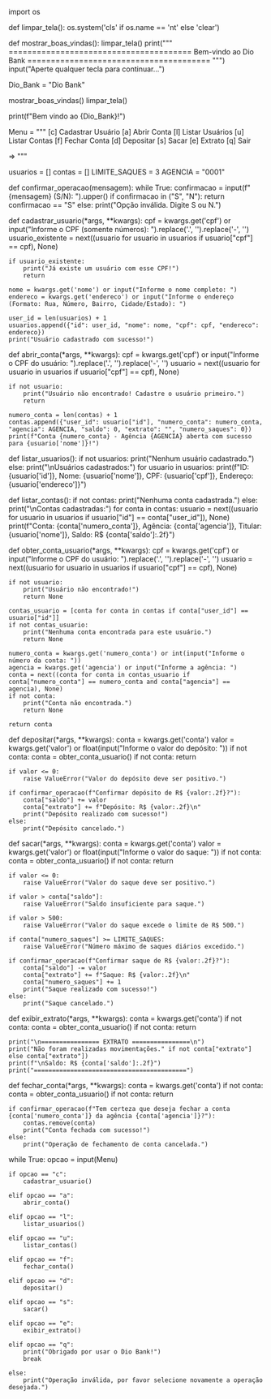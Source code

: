 import os

def limpar_tela():
    os.system('cls' if os.name == 'nt' else 'clear')

def mostrar_boas_vindas():
    limpar_tela()
    print("""
    =======================================
               Bem-vindo ao Dio Bank
    =======================================
    """)
    input("Aperte qualquer tecla para continuar...")

Dio_Bank = "Dio Bank" 

mostrar_boas_vindas()
limpar_tela()

print(f"Bem vindo ao {Dio_Bank}!")

Menu = """
[c] Cadastrar Usuário
[a] Abrir Conta
[l] Listar Usuários
[u] Listar Contas
[f] Fechar Conta
[d] Depositar
[s] Sacar
[e] Extrato
[q] Sair

=> """

usuarios = []
contas = []
LIMITE_SAQUES = 3
AGENCIA = "0001"

def confirmar_operacao(mensagem):
    while True:
        confirmacao = input(f"{mensagem} (S/N): ").upper()
        if confirmacao in ("S", "N"):
            return confirmacao == "S"
        else:
            print("Opção inválida. Digite S ou N.")

def cadastrar_usuario(*args, **kwargs):
    cpf = kwargs.get('cpf') or input("Informe o CPF (somente números): ").replace('.', '').replace('-', '')
    usuario_existente = next((usuario for usuario in usuarios if usuario["cpf"] == cpf), None)

    if usuario_existente:
        print("Já existe um usuário com esse CPF!")
        return

    nome = kwargs.get('nome') or input("Informe o nome completo: ")
    endereco = kwargs.get('endereco') or input("Informe o endereço (Formato: Rua, Número, Bairro, Cidade/Estado): ")

    user_id = len(usuarios) + 1
    usuarios.append({"id": user_id, "nome": nome, "cpf": cpf, "endereco": endereco})
    print("Usuário cadastrado com sucesso!")

def abrir_conta(*args, **kwargs):
    cpf = kwargs.get('cpf') or input("Informe o CPF do usuário: ").replace('.', '').replace('-', '')
    usuario = next((usuario for usuario in usuarios if usuario["cpf"] == cpf), None)

    if not usuario:
        print("Usuário não encontrado! Cadastre o usuário primeiro.")
        return

    numero_conta = len(contas) + 1
    contas.append({"user_id": usuario["id"], "numero_conta": numero_conta, "agencia": AGENCIA, "saldo": 0, "extrato": "", "numero_saques": 0})
    print(f"Conta {numero_conta} - Agência {AGENCIA} aberta com sucesso para {usuario['nome']}!")

def listar_usuarios():
    if not usuarios:
        print("Nenhum usuário cadastrado.")
    else:
        print("\nUsuários cadastrados:")
        for usuario in usuarios:
            print(f"ID: {usuario['id']}, Nome: {usuario['nome']}, CPF: {usuario['cpf']}, Endereço: {usuario['endereco']}")

def listar_contas():
    if not contas:
        print("Nenhuma conta cadastrada.")
    else:
        print("\nContas cadastradas:")
        for conta in contas:
            usuario = next((usuario for usuario in usuarios if usuario["id"] == conta["user_id"]), None)
            print(f"Conta: {conta['numero_conta']}, Agência: {conta['agencia']}, Titular: {usuario['nome']}, Saldo: R$ {conta['saldo']:.2f}")

def obter_conta_usuario(*args, **kwargs):
    cpf = kwargs.get('cpf') or input("Informe o CPF do usuário: ").replace('.', '').replace('-', '')
    usuario = next((usuario for usuario in usuarios if usuario["cpf"] == cpf), None)
    
    if not usuario:
        print("Usuário não encontrado!")
        return None

    contas_usuario = [conta for conta in contas if conta["user_id"] == usuario["id"]]
    if not contas_usuario:
        print("Nenhuma conta encontrada para este usuário.")
        return None

    numero_conta = kwargs.get('numero_conta') or int(input("Informe o número da conta: "))
    agencia = kwargs.get('agencia') or input("Informe a agência: ")
    conta = next((conta for conta in contas_usuario if conta["numero_conta"] == numero_conta and conta["agencia"] == agencia), None)
    if not conta:
        print("Conta não encontrada.")
        return None

    return conta

def depositar(*args, **kwargs):
    conta = kwargs.get('conta')
    valor = kwargs.get('valor') or float(input("Informe o valor do depósito: "))
    if not conta:
        conta = obter_conta_usuario()
        if not conta:
            return

    if valor <= 0:
        raise ValueError("Valor do depósito deve ser positivo.")

    if confirmar_operacao(f"Confirmar depósito de R$ {valor:.2f}?"):
        conta["saldo"] += valor
        conta["extrato"] += f"Depósito: R$ {valor:.2f}\n"
        print("Depósito realizado com sucesso!")
    else:
        print("Depósito cancelado.")

def sacar(*args, **kwargs):
    conta = kwargs.get('conta')
    valor = kwargs.get('valor') or float(input("Informe o valor do saque: "))
    if not conta:
        conta = obter_conta_usuario()
        if not conta:
            return

    if valor <= 0:
        raise ValueError("Valor do saque deve ser positivo.")

    if valor > conta["saldo"]:
        raise ValueError("Saldo insuficiente para saque.")

    if valor > 500:
        raise ValueError("Valor do saque excede o limite de R$ 500.")

    if conta["numero_saques"] >= LIMITE_SAQUES:
        raise ValueError("Número máximo de saques diários excedido.")

    if confirmar_operacao(f"Confirmar saque de R$ {valor:.2f}?"):
        conta["saldo"] -= valor
        conta["extrato"] += f"Saque: R$ {valor:.2f}\n"
        conta["numero_saques"] += 1
        print("Saque realizado com sucesso!")
    else:
        print("Saque cancelado.")

def exibir_extrato(*args, **kwargs):
    conta = kwargs.get('conta')
    if not conta:
        conta = obter_conta_usuario()
        if not conta:
            return

    print("\n================ EXTRATO ================\n")
    print("Não foram realizadas movimentações." if not conta["extrato"] else conta["extrato"])
    print(f"\nSaldo: R$ {conta['saldo']:.2f}")
    print("==========================================")

def fechar_conta(*args, **kwargs):
    conta = kwargs.get('conta')
    if not conta:
        conta = obter_conta_usuario()
        if not conta:
            return

    if confirmar_operacao(f"Tem certeza que deseja fechar a conta {conta['numero_conta']} da agência {conta['agencia']}?"):
        contas.remove(conta)
        print("Conta fechada com sucesso!")
    else:
        print("Operação de fechamento de conta cancelada.")

while True:
    opcao = input(Menu)

    if opcao == "c":
        cadastrar_usuario()

    elif opcao == "a":
        abrir_conta()

    elif opcao == "l":
        listar_usuarios()

    elif opcao == "u":
        listar_contas()

    elif opcao == "f":
        fechar_conta()

    elif opcao == "d":
        depositar()

    elif opcao == "s":
        sacar()

    elif opcao == "e":
        exibir_extrato()

    elif opcao == "q":
        print("Obrigado por usar o Dio Bank!")
        break

    else:
        print("Operação inválida, por favor selecione novamente a operação desejada.")
